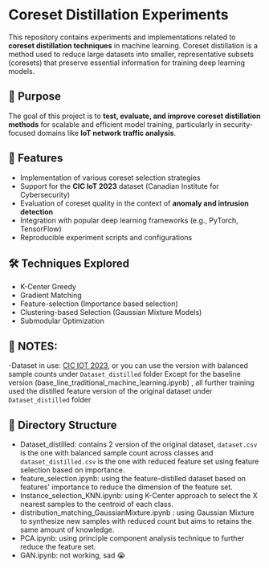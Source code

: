 # Coreset Distillation Experiments

This repository contains experiments and implementations related to **coreset distillation techniques** in machine learning. Coreset distillation is a method used to reduce large datasets into smaller, representative subsets (coresets) that preserve essential information for training deep learning models.

## 🚀 Purpose

The goal of this project is to **test, evaluate, and improve coreset distillation methods** for scalable and efficient model training, particularly in security-focused domains like **IoT network traffic analysis**.

## 🧪 Features

- Implementation of various coreset selection strategies
- Support for the **CIC IoT 2023** dataset (Canadian Institute for Cybersecurity)
- Evaluation of coreset quality in the context of **anomaly and intrusion detection**
- Integration with popular deep learning frameworks (e.g., PyTorch, TensorFlow)
- Reproducible experiment scripts and configurations

## 🛠 Techniques Explored

- K-Center Greedy 
- Gradient Matching
- Feature-selection (Importance based selection)
- Clustering-based Selection (Gaussian Mixture Models)
- Submodular Optimization

## 📝 NOTES: 
-Dataset in use: [CIC IOT 2023](https://www.unb.ca/cic/datasets/iotdataset-2023.html), or you can use the version with balanced sample counts under `Dataset_distilled` folder
Except for the baseline version (base_line_traditional_machine_learning.ipynb) , all further training used the distilled feature version of the original dataset under `Dataset_distilled` folder

## 📁 Directory Structure
- Dataset_distilled: contains 2 version of the original dataset, `dataset.csv` is the one with balanced sample count across classes and `dataset_distilled.csv` is the one with reduced feature set using feature selection based on importance.
- feature_selection.ipynb: using the feature-distilled dataset based on features' importance to reduce the dimension of the feature set.
- Instance_selection_KNN.ipynb: using K-Center approach to select the X nearest samples to the centroid of each class.
- distribution_matching_GaussianMixture.ipynb : using Gaussian Mixture to synthesize new samples with reduced count but aims to retains the same amount of knowledge.
- PCA.ipynb: using principle component analysis technique to further reduce the feature set.
- GAN.ipynb: not working, sad 😭
